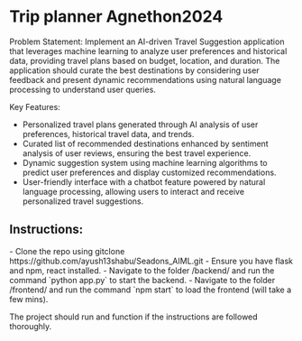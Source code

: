 <h1>Trip planner Agnethon2024</h1>
Problem Statement:
Implement an AI-driven Travel Suggestion application that leverages machine learning to analyze user
preferences and historical data, providing travel plans based on budget, location, and duration. The
application should curate the best destinations by considering user feedback and present dynamic
recommendations using natural language processing to understand user queries.

Key Features:
- Personalized travel plans generated through AI analysis of user preferences, historical travel data,
and trends.
- Curated list of recommended destinations enhanced by sentiment analysis of user reviews,
ensuring the best travel experience.
- Dynamic suggestion system using machine learning algorithms to predict user preferences and
display customized recommendations.
- User-friendly interface with a chatbot feature powered by natural language processing, allowing
users to interact and receive personalized travel suggestions.

<h2>Instructions:</h2>
- Clone the repo using gitclone https://github.com/ayush13shabu/Seadons_AIML.git 
- Ensure you have flask and npm, react installed.
- Navigate to the folder /backend/ and run the command `python app.py` to start the backend.
- Navigate to the folder /frontend/ and run the command `npm start` to load the frontend (will take a few mins).

 The project should run and function if the instructions are followed thoroughly.
